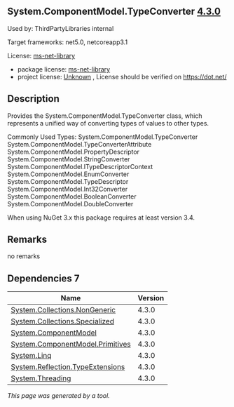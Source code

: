 System.ComponentModel.TypeConverter [4.3.0](https://www.nuget.org/packages/System.ComponentModel.TypeConverter/4.3.0)
--------------------

Used by: ThirdPartyLibraries internal

Target frameworks: net5.0, netcoreapp3.1

License: [ms-net-library](../../../../licenses/ms-net-library) 

- package license: [ms-net-library](http://go.microsoft.com/fwlink/?LinkId=329770) 
- project license: [Unknown](https://dot.net/) , License should be verified on https://dot.net/

Description
-----------
Provides the System.ComponentModel.TypeConverter class, which represents a unified way of converting types of values to other types.

Commonly Used Types:
System.ComponentModel.TypeConverter
System.ComponentModel.TypeConverterAttribute
System.ComponentModel.PropertyDescriptor
System.ComponentModel.StringConverter
System.ComponentModel.ITypeDescriptorContext
System.ComponentModel.EnumConverter
System.ComponentModel.TypeDescriptor
System.ComponentModel.Int32Converter
System.ComponentModel.BooleanConverter
System.ComponentModel.DoubleConverter
 
When using NuGet 3.x this package requires at least version 3.4.

Remarks
-----------
no remarks


Dependencies 7
-----------

|Name|Version|
|----------|:----|
|[System.Collections.NonGeneric](../../../../packages/nuget.org/system.collections.nongeneric/4.3.0)|4.3.0|
|[System.Collections.Specialized](../../../../packages/nuget.org/system.collections.specialized/4.3.0)|4.3.0|
|[System.ComponentModel](../../../../packages/nuget.org/system.componentmodel/4.3.0)|4.3.0|
|[System.ComponentModel.Primitives](../../../../packages/nuget.org/system.componentmodel.primitives/4.3.0)|4.3.0|
|[System.Linq](../../../../packages/nuget.org/system.linq/4.3.0)|4.3.0|
|[System.Reflection.TypeExtensions](../../../../packages/nuget.org/system.reflection.typeextensions/4.3.0)|4.3.0|
|[System.Threading](../../../../packages/nuget.org/system.threading/4.3.0)|4.3.0|

*This page was generated by a tool.*